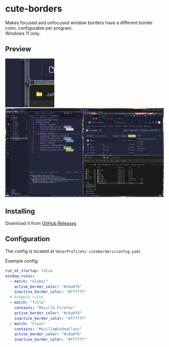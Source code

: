 # cute-borders

Makes focused and unfocused window borders have a different border color, configurable per program.  
Windows 11 only.

## Preview

![Zoom](img/zoom.png?raw=true)
![Fullscreen](img/fullscreen.png?raw=true)

## Installing

Download it from [GitHub Releases](https://github.com/keifufu/cute-borders/releases/latest)

## Configuration

The config is located at `%UserProfile%/.cuteborders/config.yaml`

Example config:

```yaml
run_at_startup: false
window_rules:
  - match: "Global"
    active_border_color: "#c6a0f6"
    inactive_border_color: "#ffffff"
  # Example rules
  - match: "Title"
    contains: "Mozilla Firefox"
    active_border_color: "#c6a0f6"
    inactive_border_color: "#ffffff"
  - match: "Class"
    contains: "MozillaWindowClass"
    active_border_color: "#c6a0f6"
    inactive_border_color: "#ffffff"
```
